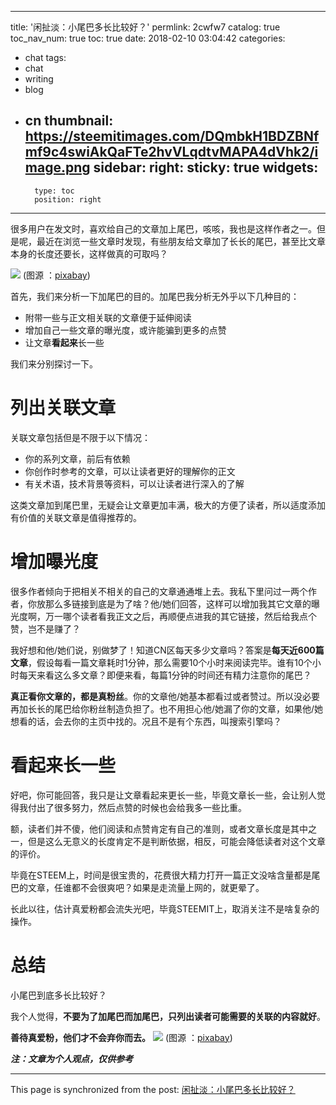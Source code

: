 
---
title: '闲扯淡：小尾巴多长比较好？'
permlink: 2cwfw7
catalog: true
toc_nav_num: true
toc: true
date: 2018-02-10 03:04:42
categories:
- chat
tags:
- chat
- writing
- blog
- cn
thumbnail: https://steemitimages.com/DQmbkH1BDZBNfmf9c4swiAkQaFTe2hvVLqdtvMAPA4dVhk2/image.png
sidebar:
    right:
        sticky: true
widgets:
    -
        type: toc
        position: right
---


很多用户在发文时，喜欢给自己的文章加上尾巴，咳咳，我也是这样作者之一。但是呢，最近在浏览一些文章时发现，有些朋友给文章加了长长的尾巴，甚至比文章本身的长度还要长，这样做真的可取吗？

![](https://steemitimages.com/DQmbkH1BDZBNfmf9c4swiAkQaFTe2hvVLqdtvMAPA4dVhk2/image.png)
(图源 ：[pixabay](https://pixabay.com))

首先，我们来分析一下加尾巴的目的。加尾巴我分析无外乎以下几种目的：
*  附带一些与正文相关联的文章便于延伸阅读
* 增加自己一些文章的曝光度，或许能骗到更多的点赞
* 让文章**看起来**长一些

我们来分别探讨一下。

# 列出关联文章

关联文章包括但是不限于以下情况：
* 你的系列文章，前后有依赖
* 你创作时参考的文章，可以让读者更好的理解你的正文
* 有关术语，技术背景等资料，可以让读者进行深入的了解

这类文章加到尾巴里，无疑会让文章更加丰满，极大的方便了读者，所以适度添加有价值的关联文章是值得推荐的。

# 增加曝光度

很多作者倾向于把相关不相关的自己的文章通通堆上去。我私下里问过一两个作者，你放那么多链接到底是为了啥？他/她们回答，这样可以增加我其它文章的曝光度啊，万一哪个读者看我正文之后，再顺便点进我的其它链接，然后给我点个赞，岂不是赚了？

我好想和他/她们说，别做梦了！知道CN区每天多少文章吗？答案是**每天近600篇文章**，假设每看一篇文章耗时1分钟，那么需要10个小时来阅读完毕。谁有10个小时每天来看这么多文章？即便来看，每篇1分钟的时间还有精力注意你的尾巴？

**真正看你文章的，都是真粉丝**。你的文章他/她基本都看过或者赞过。所以没必要再加长长的尾巴给你粉丝制造负担了。也不用担心他/她漏了你的文章，如果他/她想看的话，会去你的主页中找的。况且不是有个东西，叫搜索引擎吗？

# 看起来长一些

好吧，你可能回答，我只是让文章看起来更长一些，毕竟文章长一些，会让别人觉得我付出了很多努力，然后点赞的时候也会给我多一些比重。

额，读者们并不傻，他们阅读和点赞肯定有自己的准则，或者文章长度是其中之一，但是这么无意义的长度肯定不是判断依据，相反，可能会降低读者对这个文章的评价。

毕竟在STEEM上，时间是很宝贵的，花费很大精力打开一篇正文没啥含量都是尾巴的文章，任谁都不会很爽吧？如果是走流量上网的，就更晕了。

长此以往，估计真爱粉都会流失光吧，毕竟STEEMIT上，取消关注不是啥复杂的操作。

# 总结

小尾巴到底多长比较好？

我个人觉得，**不要为了加尾巴而加尾巴，只列出读者可能需要的关联的内容就好**。

**善待真爱粉，他们才不会弃你而去。**
![](https://steemitimages.com/DQmSa4tGKNPgq7VgvY4y1fr4Xw1kddvhVF9k3bJsavoXusZ/image.png)
(图源 ：[pixabay](https://pixabay.com))

***注：文章为个人观点，仅供参考***

- - -

This page is synchronized from the post: [闲扯淡：小尾巴多长比较好？](https://steemit.com/@oflyhigh/2cwfw7)
